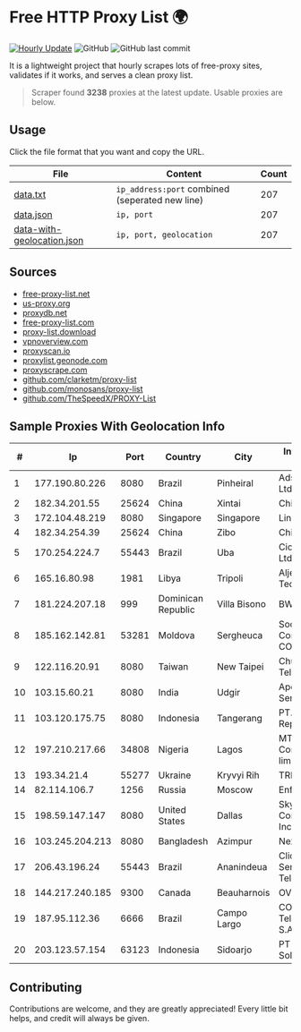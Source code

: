
# Free HTTP Proxy List 🌍

[![Hourly Update](https://github.com/mertguvencli/http-proxy-list/actions/workflows/main.yml/badge.svg?branch=main)](https://github.com/mertguvencli/http-proxy-list/actions/workflows/main.yml)
![GitHub](https://img.shields.io/github/license/mertguvencli/http-proxy-list)
![GitHub last commit](https://img.shields.io/github/last-commit/mertguvencli/http-proxy-list)

It is a lightweight project that hourly scrapes lots of free-proxy sites, validates if it works, and serves a clean proxy list.


> Scraper found **3238** proxies at the latest update. Usable proxies are below.

## Usage

Click the file format that you want and copy the URL.


|File|Content|Count|
|----|-------|-----|
|[data.txt](https://raw.githubusercontent.com/mertguvencli/http-proxy-list/main/proxy-list/data.txt)|`ip_address:port` combined (seperated new line)|207|
|[data.json](https://raw.githubusercontent.com/mertguvencli/http-proxy-list/main/proxy-list/data.json)|`ip, port`|207|
|[data-with-geolocation.json](https://raw.githubusercontent.com/mertguvencli/http-proxy-list/main/proxy-list/data-with-geolocation.json)|`ip, port, geolocation`|207|

## Sources

* [free-proxy-list.net](https://free-proxy-list.net)
* [us-proxy.org](https://www.us-proxy.org)
* [proxydb.net](http://proxydb.net)
* [free-proxy-list.com](https://free-proxy-list.com/?page=&port=&type%5B%5D=http&type%5B%5D=https&up_time=0&search=Search)
* [proxy-list.download](https://www.proxy-list.download/HTTP)
* [vpnoverview.com](https://vpnoverview.com/privacy/anonymous-browsing/free-proxy-servers)
* [proxyscan.io](https://www.proxyscan.io)
* [proxylist.geonode.com](https://proxylist.geonode.com/api/proxy-list?limit=300&page=1&sort_by=lastChecked&sort_type=desc&protocols=http,https)
* [proxyscrape.com](https://api.proxyscrape.com/v2/?request=displayproxies&protocol=http&timeout=10000&country=all&ssl=all&anonymity=all)
* [github.com/clarketm/proxy-list](https://raw.githubusercontent.com/clarketm/proxy-list/master/proxy-list-raw.txt)
* [github.com/monosans/proxy-list](https://raw.githubusercontent.com/monosans/proxy-list/main/proxies/http.txt)
* [github.com/TheSpeedX/PROXY-List](https://raw.githubusercontent.com/TheSpeedX/PROXY-List/master/http.txt)


## Sample Proxies With Geolocation Info

|#|Ip|Port|Country|City|Internet Service Provider|
|-|--|----|-------|----|-------------------------|
|1|177.190.80.226|8080|Brazil|Pinheiral|Adsnet Telecom Ltda ME|
|2|182.34.201.55|25624|China|Xintai|Chinanet|
|3|172.104.48.219|8080|Singapore|Singapore|Linode, LLC|
|4|182.34.254.39|25624|China|Zibo|Chinanet|
|5|170.254.224.7|55443|Brazil|Uba|Ciotec Telecom Ltda ME|
|6|165.16.80.98|1981|Libya|Tripoli|Aljeel Aljadeed For Technology|
|7|181.224.207.18|999|Dominican Republic|Villa Bisono|BW TELECOM|
|8|185.162.142.81|53281|Moldova|Sergheuca|Societatea Comerciala Click-COM SRL|
|9|122.116.20.91|8080|Taiwan|New Taipei|Chunghwa Telecom Co., Ltd.|
|10|103.15.60.21|8080|India|Udgir|Apollo Online Services Pvt ltd|
|11|103.120.175.75|8080|Indonesia|Tangerang|PT. Eka Mas Republik|
|12|197.210.217.66|34808|Nigeria|Lagos|MTN NIGERIA Communication limited|
|13|193.34.21.4|55277|Ukraine|Kryvyi Rih|TRK Cable TV LLC|
|14|82.114.106.7|1256|Russia|Moscow|Enforta-MSK|
|15|198.59.147.147|8080|United States|Dallas|SkyRider Communications, Inc.|
|16|103.245.204.213|8080|Bangladesh|Azimpur|Next Online Ltd.|
|17|206.43.196.24|55443|Brazil|Ananindeua|Click Speed Servicoes del Telecomunicacoes|
|18|144.217.240.185|9300|Canada|Beauharnois|OVH SAS|
|19|187.95.112.36|6666|Brazil|Campo Largo|COPEL Telecomunicações S.A|
|20|203.123.57.154|63123|Indonesia|Sidoarjo|PT Maxindo Mitra Solusi|



## Contributing

Contributions are welcome, and they are greatly appreciated! Every
little bit helps, and credit will always be given.

